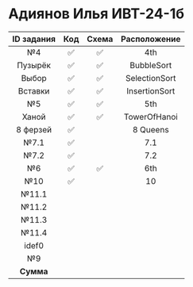 # Адиянов Илья ИВТ-24-1б  
| ID задания | Код | Схема | Расположение |                                                 
| :----: | :----: | :----: | :----: |
| №4 | ✅ | ✅ | 4th |
| Пузырёк | ✅ | ✅ | BubbleSort |
| Выбор | ✅ | ✅ | SelectionSort |
| Вставки | ✅ | ✅ | InsertionSort |
| №5 | ✅ | ✅ | 5th |
| Ханой | ✅ | ✅ | TowerOfHanoi |
| 8 ферзей | ✅ |  | 8 Queens |
| №7.1 | ✅ |  | 7.1 |
| №7.2 | ✅ |  | 7.2 |
| №6 | ✅ | ✅ | 6th |
| №10 | ✅ |  | 10 |
| №11.1 |  |  |  |
| №11.2 |  |  |  |
| №11.3 |  |  |  |
| №11.4 |  |  |  |
| idef0 |  |  |  |
| №9 |  |  |  |
| **Сумма** |  |  |  |
